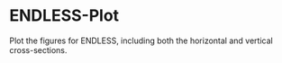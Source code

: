 # ENDLESS-Plot
Plot the figures for ENDLESS, including both the horizontal and vertical cross-sections.
